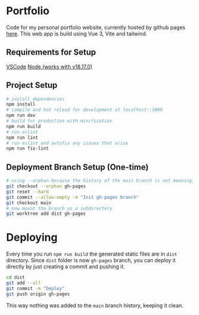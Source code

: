 # Portfolio

Code for my personal portfolio website, currently hosted by github pages [here](https://nikkipelchat.github.io/Portfolio/). This web app is build using Vue 3, Vite and tailwind.

## Requirements for Setup

[VSCode](https://code.visualstudio.com/)
[Node (works with v18.17.0)](https://nodejs.org/en/download)

## Project Setup

``` bash
# install dependencies
npm install
# compile and hot reload for development at localhost::3000
npm run dev
# build for production with minification
npm run build
# run eslint
npm run lint
# run eslint and autofix any issues that arise
npm run fix-lint
```

## Deployment Branch Setup (One-time)

``` bash
# using --orphan because the history of the main branch is not meaningful to deploy
git checkout --orphan gh-pages
git reset --hard
git commit --allow-empty -m "Init gh-pages branch"
git checkout main
# now mount the branch as a subdirectory
git worktree add dist gh-pages
```

# Deploying

Every time you run `npm run build` the generated static files are in `dist` directory.
Since `dist` folder is now `gh-pages` branch, you can deploy it directly by just creating a commit and pushing it.

``` bash
cd dist
git add --all
git commit -m "Deploy"
git push origin gh-pages
```

This way nothing was added to the `main` branch history, keeping it clean.
